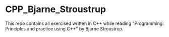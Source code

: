 # CPP_Bjarne_Stroustrup
This repo contains all exercised written in C++ while reading
"Programming: Principles and practice using C++"
by Bjarne Stroustrup.
